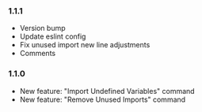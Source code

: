 ### 1.1.1
- Version bump
- Update eslint config
- Fix unused import new line adjustments
- Comments

### 1.1.0
- New feature: "Import Undefined Variables" command
- New feature: "Remove Unused Imports" command
